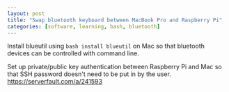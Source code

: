 ```yaml
---
layout: post
title: "Swap bluetooth keyboard between MacBook Pro and Raspberry Pi"
categories: [software, learning, bash, bluetooth]
---
```


Install blueutil using `bash install blueutil` on Mac so that bluetooth devices
can be controlled with command line.

Set up private/public key authentication between Raspberry Pi and Mac so that
SSH password doesn't need to be put in by the user. https://serverfault.com/a/241593



